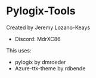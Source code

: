 # Pylogix-Tools

Created by Jeremy Lozano-Keays
- Discord: MdrXC86

This uses:
- pylogix by dmroeder
- Azure-ttk-theme by rdbende
